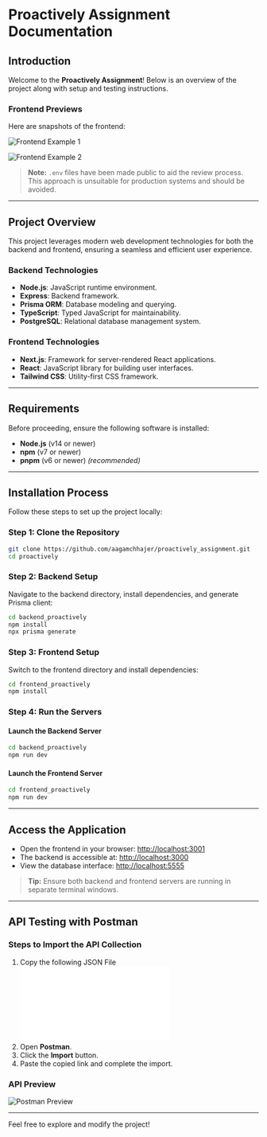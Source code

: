 <!-- # Proactively - Assignment

## Preview

![Frontend](https://github.com/user-attachments/assets/60d49ed4-80f2-4de5-a952-f225b656ecfd)

![Frontend](https://github.com/user-attachments/assets/df9035c9-86ba-46af-9755-dd1d1672ad7f)




> [!WARNING]
> Made ```.env``` files public for the convenience of the reviewer. This is not recommended in a production environment.

## Tech Stack

### Backend
- Node.js
- Express
- Prisma
- TypeScript
- PostgreSQL (Database)

### Frontend
- Next.js
- React
- Tailwind CSS


### Prerequisites
- Node.js (v14 or higher)
- npm (v7 or higher)
- pnpm (v6 or higher)(recommended)

### Installation Steps

1. Clone the repository:
    ```sh
    git clone https://github.com/aagamchhajer/proactively_assignment.git
    cd proactively
    ```

2. Install Backend Dependencies
    ```sh
    cd backend_proactively
    npm install
    npx prisma generate
    ```

3. Install Frontend Dependencies
    ```sh
    cd frontend_proactively
    npm install
    ```
4. Start the Backend Server
    ```sh
    cd backend_proactively
    npm run dev
    ```
5. Start the Frontend Server
    ```sh
    cd frontend_proactively
    npm run dev
    ```
6. Open [http://localhost:3001](http://localhost:3001) in your browser to see the frontend.

> [!NOTE]
> Step 5 and Step 6 should be run in separate terminals but both processes should be running simultaneously.

8. Backend running on [http://localhost:3000](http://localhost:3000).

9. To see the Database open [http://localhost:5555](http://localhost:5555) in your browser.

## API Testing Steps

You can test the API using Postman. Import the following Postman collection to get started:

1. Copy the given json link : ```https://raw.githubusercontent.com/aagamchhajer/proactively/refs/heads/main/aagamchhajer.json```
2. Open Postman
3. Click on Import
4. Paste the copied link

[Preview](https://github.com/user-attachments/assets/4dd60de9-4f2d-4088-a2c7-3424a039b233)

 -->
# Proactively Assignment Documentation

## Introduction

Welcome to the **Proactively Assignment**! Below is an overview of the project along with setup and testing instructions.

### Frontend Previews

Here are snapshots of the frontend:

![Frontend Example 1](https://github.com/user-attachments/assets/60d49ed4-80f2-4de5-a952-f225b656ecfd)

![Frontend Example 2](https://github.com/user-attachments/assets/df9035c9-86ba-46af-9755-dd1d1672ad7f)

> **Note:** `.env` files have been made public to aid the review process. This approach is unsuitable for production systems and should be avoided.

---

## Project Overview

This project leverages modern web development technologies for both the backend and frontend, ensuring a seamless and efficient user experience.

### Backend Technologies
- **Node.js**: JavaScript runtime environment.
- **Express**: Backend framework.
- **Prisma ORM**: Database modeling and querying.
- **TypeScript**: Typed JavaScript for maintainability.
- **PostgreSQL**: Relational database management system.

### Frontend Technologies
- **Next.js**: Framework for server-rendered React applications.
- **React**: JavaScript library for building user interfaces.
- **Tailwind CSS**: Utility-first CSS framework.

---

## Requirements

Before proceeding, ensure the following software is installed:

- **Node.js** (v14 or newer)
- **npm** (v7 or newer)
- **pnpm** (v6 or newer) *(recommended)*

---

## Installation Process

Follow these steps to set up the project locally:

### Step 1: Clone the Repository
```bash
git clone https://github.com/aagamchhajer/proactively_assignment.git
cd proactively
```

### Step 2: Backend Setup
Navigate to the backend directory, install dependencies, and generate Prisma client:
```bash
cd backend_proactively
npm install
npx prisma generate
```

### Step 3: Frontend Setup
Switch to the frontend directory and install dependencies:
```bash
cd frontend_proactively
npm install
```

### Step 4: Run the Servers

#### Launch the Backend Server
```bash
cd backend_proactively
npm run dev
```

#### Launch the Frontend Server
```bash
cd frontend_proactively
npm run dev
```

---

## Access the Application

- Open the frontend in your browser: [http://localhost:3001](http://localhost:3001)
- The backend is accessible at: [http://localhost:3000](http://localhost:3000)
- View the database interface: [http://localhost:5555](http://localhost:5555)

> **Tip:** Ensure both backend and frontend servers are running in separate terminal windows.

---

## API Testing with Postman

### Steps to Import the API Collection

1. Copy the following JSON File ![](/aagamchhajer.json)
2. Open **Postman**.
3. Click the **Import** button.
4. Paste the copied link and complete the import.

### API Preview

![Postman Preview](https://github.com/user-attachments/assets/4dd60de9-4f2d-4088-a2c7-3424a039b233)

---

Feel free to explore and modify the project!